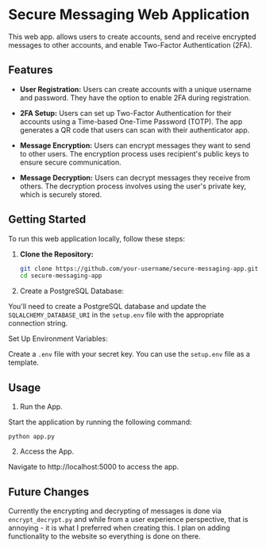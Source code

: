 # Secure Messaging Web Application

This web app. allows users to create accounts, send and receive encrypted messages to other accounts, and enable Two-Factor Authentication (2FA). 

## Features

- **User Registration:** Users can create accounts with a unique username and password. They have the option to enable 2FA during registration.

- **2FA Setup:** Users can set up Two-Factor Authentication for their accounts using a Time-based One-Time Password (TOTP). The app generates a QR code that users can scan with their authenticator app.

- **Message Encryption:** Users can encrypt messages they want to send to other users. The encryption process uses recipient's public keys to ensure secure communication.

- **Message Decryption:** Users can decrypt messages they receive from others. The decryption process involves using the user's private key, which is securely stored.

## Getting Started

To run this web application locally, follow these steps:

1. **Clone the Repository:**

   ```bash
   git clone https://github.com/your-username/secure-messaging-app.git
   cd secure-messaging-app
   
2. Create a PostgreSQL Database:

You'll need to create a PostgreSQL database and update the ```SQLALCHEMY_DATABASE_URI``` in the ```setup.env``` file with the appropriate connection string.

Set Up Environment Variables:

Create a ```.env``` file with your secret key. You can use the ```setup.env``` file as a template.

## Usage

1. Run the App.

Start the application by running the following command:

```python app.py```

2. Access the App.

Navigate to http://localhost:5000 to access the app.

## Future Changes

Currently the encrypting and decrypting of messages is done via ```encrypt_decrypt.py``` and while from a user experience perspective, that is annoying - it is what I preferred when creating this. I plan on adding functionality to the website so everything is done on there.
